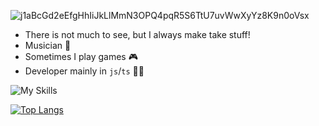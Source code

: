 ![j1aBcGd2eEfgHhIiJkLlMmN3OPQ4pqR5S6TtU7uvWwXyYz8K9n0oVsx](https://moe-counter.glitch.me/get/@j1aBcGd2eEfgHhIiJkLlMmN3OPQ4pqR5S6TtU7uvWwXyYz8K9n0oVsx?theme=rule34)

- There is not much to see, but I always make take stuff!
- Musician 🎵
- Sometimes I play games 🎮
- Developer mainly in `js`/`ts` 👨‍💻


![My Skills](https://skillicons.dev/icons?i=js,ts,html,css,docker,react,vite,next,nodejs,mui,tailwind,mysql,postgres,php,java)


[![Top Langs](https://github-readme-stats.vercel.app/api/top-langs/?username=suishounohibiki&layout=compact&theme=transparent&border_color=2A2B41)](https://github.com/anuraghazra/github-readme-stats)
